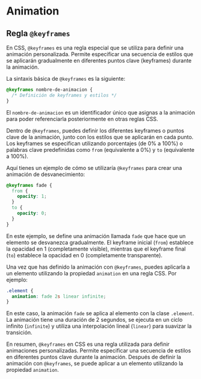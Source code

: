# Animation 

## Regla `@keyframes`

En CSS, `@keyframes` es una regla especial que se utiliza para definir una animación personalizada. Permite especificar una secuencia de estilos que se aplicarán gradualmente en diferentes puntos clave (keyframes) durante la animación.

La sintaxis básica de `@keyframes` es la siguiente:

```css
@keyframes nombre-de-animacion {
  /* Definición de keyframes y estilos */
}
```

El `nombre-de-animacion` es un identificador único que asignas a la animación para poder referenciarla posteriormente en otras reglas CSS.

Dentro de `@keyframes`, puedes definir los diferentes keyframes o puntos clave de la animación, junto con los estilos que se aplicarán en cada punto. Los keyframes se especifican utilizando porcentajes (de 0% a 100%) o palabras clave predefinidas como `from` (equivalente a 0%) y `to` (equivalente a 100%).

Aquí tienes un ejemplo de cómo se utilizaría `@keyframes` para crear una animación de desvanecimiento:

```css
@keyframes fade {
  from {
    opacity: 1;
  }
  to {
    opacity: 0;
  }
}
```

En este ejemplo, se define una animación llamada `fade` que hace que un elemento se desvanezca gradualmente. El keyframe inicial (`from`) establece la opacidad en 1 (completamente visible), mientras que el keyframe final (`to`) establece la opacidad en 0 (completamente transparente).

Una vez que has definido la animación con `@keyframes`, puedes aplicarla a un elemento utilizando la propiedad `animation` en una regla CSS. Por ejemplo:

```css
.element {
  animation: fade 2s linear infinite;
}
```

En este caso, la animación `fade` se aplica al elemento con la clase `.element`. La animación tiene una duración de 2 segundos, se ejecuta en un ciclo infinito (`infinite`) y utiliza una interpolación lineal (`linear`) para suavizar la transición.

En resumen, `@keyframes` en CSS es una regla utilizada para definir animaciones personalizadas. Permite especificar una secuencia de estilos en diferentes puntos clave durante la animación. Después de definir la animación con `@keyframes`, se puede aplicar a un elemento utilizando la propiedad `animation`.